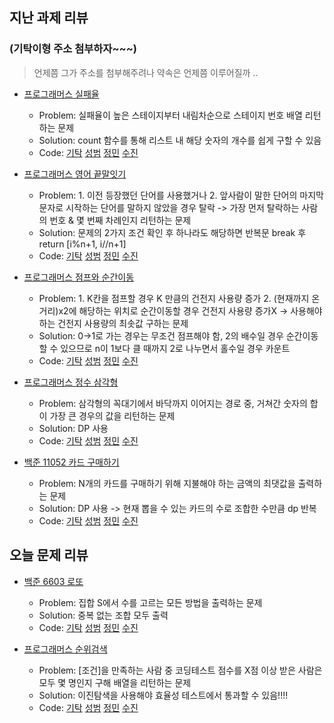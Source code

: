 ## 지난 과제 리뷰
### (기탁이형 주소 첨부하자~~~)
> 언제쯤 그가 주소를 첨부해주려나 약속은 언제쯤 이루어질까 ..
- [프로그래머스 실패율](https://programmers.co.kr/learn/courses/30/lessons/42889)
  - Problem: 실패율이 높은 스테이지부터 내림차순으로 스테이지 번호 배열 리턴하는 문제 
  - Solution: count 함수를 통해 리스트 내 해당 숫자의 개수를 쉽게 구할 수 있음      
  - Code: [기탁]() [성범](https://github.com/KvngSungBum/CodingTest/blob/master/src/programmers/FailRatio.java) [정민](https://github.com/ZenithOfApex/xonmin/blob/master/pythonProject/Programmers/KAKAO/FailProbabilty.py) [수진](https://github.com/ZenithOfApex/suzan/blob/master/Programmers/%5B%EC%BD%94%ED%85%8C%EC%97%B0%EC%8A%B5%5D%EC%8B%A4%ED%8C%A8%EC%9C%A8.py)

- [프로그래머스 영어 끝말잇기](https://programmers.co.kr/learn/courses/30/lessons/12981)
  - Problem: 1. 이전 등장했던 단어를 사용했거나 2. 앞사람이 말한 단어의 마지막 문자로 시작하는 단어를 말하지 않았을 경우 탈락 -> 가장 먼저 탈락하는 사람의 번호 & 몇 번째 차례인지 리턴하는 문제
  - Solution: 문제의 2가지 조건 확인 후 하나라도 해당하면 반복문 break 후 return [i%n+1, i//n+1]       
  - Code: [기탁]() [성범](https://github.com/KvngSungBum/CodingTest/blob/master/src/programmers/EndToEnd.java) [정민](https://github.com/ZenithOfApex/xonmin/blob/master/pythonProject/Programmers/SWCoding/englishEndToEnd.py) [수진](https://github.com/ZenithOfApex/suzan/blob/master/Programmers/%5B%EC%BD%94%ED%85%8C%EC%97%B0%EC%8A%B5%5D%EC%98%81%EC%96%B4%EB%81%9D%EB%A7%90%EC%9E%87%EA%B8%B0.py)

- [프로그래머스 점프와 순간이동](https://programmers.co.kr/learn/courses/30/lessons/12980)
  - Problem: 1. K칸을 점프할 경우 K 만큼의 건전지 사용량 증가 2. (현재까지 온 거리)x2에 해당하는 위치로 순간이동할 경우 건전지 사용량 증가X -> 사용해야 하는 건전지 사용량의 최솟값 구하는 문제
  - Solution: 0->1로 가는 경우는 무조건 점프해야 함, 2의 배수일 경우 순간이동할 수 있으므로 n이 1보다 클 때까지 2로 나누면서 홀수일 경우 카운트         
  - Code: [기탁]() [성범](https://github.com/KvngSungBum/CodingTest/blob/master/src/programmers/JumpJump.java) [정민](https://github.com/ZenithOfApex/xonmin/blob/master/pythonProject/Programmers/SWCoding/jumpAndTellPo.py) [수진](https://github.com/ZenithOfApex/suzan/blob/master/Programmers/%5B%EC%BD%94%ED%85%8C%EC%97%B0%EC%8A%B5%5D%EC%A0%90%ED%94%84%EC%99%80%EC%88%9C%EA%B0%84%EC%9D%B4%EB%8F%99.py)

- [프로그래머스 정수 삼각형](https://programmers.co.kr/learn/courses/30/lessons/43105)
  - Problem: 삼각형의 꼭대기에서 바닥까지 이어지는 경로 중, 거쳐간 숫자의 합이 가장 큰 경우의 값을 리턴하는 문제
  - Solution: DP 사용          
  - Code: [기탁]() [성범](https://github.com/KvngSungBum/CodingTest/blob/master/src/programmers/IntegerTriangle.java) [정민](https://github.com/ZenithOfApex/xonmin/blob/master/pythonProject/Programmers/IntegerTriangle.py) [수진](https://github.com/ZenithOfApex/suzan/blob/master/Programmers/%5BDP%5D%EC%A0%95%EC%88%98%EC%82%BC%EA%B0%81%ED%98%95.py)

- [백준 11052 카드 구매하기](https://www.acmicpc.net/problem/11052)
  - Problem: N개의 카드를 구매하기 위해 지불해야 하는 금액의 최댓값을 출력하는 문제
  - Solution: DP 사용 -> 현재 뽑을 수 있는 카드의 수로 조합한 수만큼 dp 반복       
  - Code: [기탁]() [성범](https://github.com/KvngSungBum/CodingTest/blob/master/src/BaekJoon2/BuyingCards_11052.java) [정민](https://github.com/ZenithOfApex/xonmin/blob/master/pythonProject/DP/buyCard.py) [수진](https://github.com/ZenithOfApex/suzan/blob/master/BOJ/%5BDP%5D11052.py)

## 오늘 문제 리뷰

- [백준 6603 로또](https://www.acmicpc.net/problem/6603)
  - Problem: 집합 S에서 수를 고르는 모든 방법을 출력하는 문제 
  - Solution: 중복 없는 조합 모두 출력          
  - Code: [기탁]() [성범](https://github.com/KvngSungBum/CodingTest/blob/master/src/BaekJoon2/Lotto_6603.java) [정민](https://github.com/ZenithOfApex/xonmin/blob/master/pythonProject/collegeBaseClass/lottoo.py) [수진](https://github.com/ZenithOfApex/suzan/blob/master/BOJ/%5BMath%5D6603.py)
  
- [프로그래머스 순위검색](https://www.acmicpc.net/problem/72412)
  - Problem: [조건]을 만족하는 사람 중 코딩테스트 점수를 X점 이상 받은 사람은 모두 몇 명인지 구해 배열을 리턴하는 문제
  - Solution: 이진탐색을 사용해야 효율성 테스트에서 통과할 수 있음!!!!        
  - Code: [기탁]() [성범](https://github.com/KvngSungBum/CodingTest/blob/master/src/programmers/RankSearch.java) [정민](https://github.com/ZenithOfApex/xonmin/blob/master/pythonProject/Programmers/KAKAO/searchRanking.py) [수진](https://github.com/ZenithOfApex/suzan/blob/master/Programmers/%5B%EC%BD%94%ED%85%8C%EC%97%B0%EC%8A%B5%5D%EC%88%9C%EC%9C%84%EA%B2%80%EC%83%89.py)
